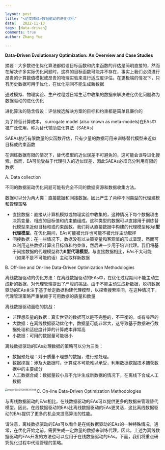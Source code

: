 ```yaml
---

layout: post
title: "<论文精读>数据驱动的进化优化"
date:   2022-11-13
tags: [data-driven]
comments: true
author: Zhang Yue

---
```


**Data-Driven Evolutionary Optimization: An Overview and Case Studies**

摘要：大多数进化优化算法都假设目标函数和约束函数的评估是简明直接的，然而在解决许多实际优化问题时，这样的目标函数可能并不存在，事实上我们必须进行昂贵的计算数值模拟或昂贵的物理实验来进行适应度评估。在更极端的情况下，只有历史数据可用于优化，在优化期间不能生成新数据

通过模拟、物理实验、生产过程或日常生活中收集的数据来解决进化优化问题称为数据驱动的进化优化



进化算法的隐含假设：评估候选解决方案的目标和约束都是简单且廉价的



为了降低计算成本， surrogate model (also known as meta-models)在EAs中被广泛使用，称为替代辅助进化算法（SAEAs）

SAEAs执行有限数量的实函数评估，只有少量的数据可用来训练替代模型来近似目标或约束函数

在训练数据有限的情况下，替代模型的近似误差不可避免的，这可能会误导进化搜索。然而，EA可能受益于代理引入的近似误差，因此SAEAs必须充分利用有限的数据



A. Data collection

不同的数据驱动优化问题可能有完全不同的数据资源和数据收集方法。

数据可以分为两大类：直接数据和间接数据，因此产生了两种不同类型的代理建模和管理策略

- 直接数据：直接从计算机模拟或物理实验中收集的，这种情况下每个数据项由决策变量、相应的目标值和约束值组成。这种类型的数据可以直接用于训练替代模型来近似目标和或约束函数。我们将从直接数据中构建的代理模型称为**I型代理模型**。在优化期间，EAs可能被允许也可能不被允许主动取样
- 间接数据：在一些情况下，数据没有以决策变量和客观值的形式呈现，然而可以利用这些数据计算出目标值和约束值，然后进一步用于培训代理。我们将基于间接数据的代理模型称为**Ⅱ型代理模型**。与直接数据相比，EAs不太可能（如果不是不可能的话）主动取样新数据



B. Off-line and On-line Data-Driven Optimization Methodologies

离线数据驱动的优化方法：在离线数据驱动的EAs中，在优化过程期间不能主动生成新的数据，对代理管理提出了严峻的挑战。由于不能主动生成新数据，脱机数据驱动的EAs关注于基于给定数据构建代理模型，以探索搜索空间，在这种情况下，代理管理策略严重依赖于可用数据的质量和数量

离线数据驱动面临的挑战：

- 非理想质量的数据：真实世界的数据可以是不完整的，不平衡的，或有噪声的
- 大数据：在离线数据驱动优化中，数据量可能非常大，这导致基于数据进行数据处理和适应度计算的计算成本非常高
- 小数据：可用的数据量可能极小

离线数据驱动的EAs处理数据的策略可以分为三类：

- 数据预处理：对于质量不理想的数据，进行预处理。
- 数据挖掘：涉及大数据时，计算成本可能难以承受，利用数据挖掘技术捕获数据中的主要成分
- 人工数据合成：数据量较小且不允许生成新数据的情况下，在离线下合成人工数据

<img src="C:\Users\12639\AppData\Roaming\Typora\typora-user-images\image-20221108095347888.png" alt="image-20221108095347888" style="zoom:50%;" align='left' />



C. On-line Data-Driven Optimization Methodologies

与离线数据驱动的EAs相比，在线数据驱动的EAs可以提供更多的数据来管理替代模型。因此，在线数据驱动的EAs比离线数据驱动的EAs更灵活，这比离线数据驱动的EAs提供了更多的机会来提高算法的性能。

请注意，离线数据驱动的EAs可以看作是在线数据驱动的EAs的一种特殊情况，通常，在优化开始之前，需要生成一定数量的数据来训练代理。因此，上述为离线数据驱动的EAs开发的方法也可以应用于在线数据驱动的EAs。下面，我们将重点研究优化过程中代理管理的策略。
